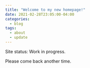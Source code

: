 ```yaml
---
title: "Welcome to my new homepage!"
date: 2021-02-28T23:05:00-04:00
categories:
  - blog
tags:
  - about
  - update
---
```


Site status: Work in progress.

Please come back another time.

